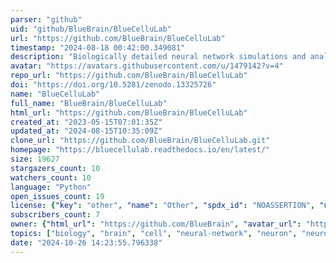 ```yaml
---
parser: "github"
uid: "github/BlueBrain/BlueCelluLab"
url: "https://github.com/BlueBrain/BlueCelluLab"
timestamp: "2024-08-18 00:42:00.349081"
description: "Biologically detailed neural network simulations and analysis API"
avatar: "https://avatars.githubusercontent.com/u/1479142?v=4"
repo_url: "https://github.com/BlueBrain/BlueCelluLab"
doi: "https://doi.org/10.5281/zenodo.13325726"
name: "BlueCelluLab"
full_name: "BlueBrain/BlueCelluLab"
html_url: "https://github.com/BlueBrain/BlueCelluLab"
created_at: "2023-05-15T07:01:35Z"
updated_at: "2024-08-15T10:35:09Z"
clone_url: "https://github.com/BlueBrain/BlueCelluLab.git"
homepage: "https://bluecellulab.readthedocs.io/en/latest/"
size: 19627
stargazers_count: 10
watchers_count: 10
language: "Python"
open_issues_count: 19
license: {"key": "other", "name": "Other", "spdx_id": "NOASSERTION", "url": null, "node_id": "MDc6TGljZW5zZTA="}
subscribers_count: 7
owner: {"html_url": "https://github.com/BlueBrain", "avatar_url": "https://avatars.githubusercontent.com/u/1479142?v=4", "login": "BlueBrain", "type": "Organization"}
topics: ["biology", "brain", "cell", "neural-network", "neuron", "neuroscience", "python", "simulation", "circuit", "emodel", "api", "connection", "network"]
date: "2024-10-26 14:23:55.796338"
---
```

